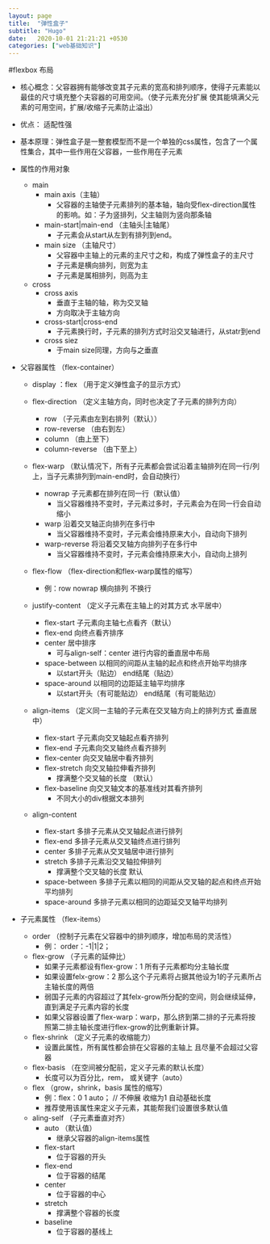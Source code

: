 ```yaml
---
layout: page
title:  "弹性盒子"
subtitle: "Hugo"
date:   2020-10-01 21:21:21 +0530
categories: ["web基础知识"]
---
```


#flexbox 布局

- 核心概念：父容器拥有能够改变其子元素的宽高和排列顺序，使得子元素能以最佳的尺寸填充整个夫容器的可用空间。（使子元素充分扩展 使其能填满父元素的可用空间，扩展/收缩子元素防止溢出）

- 优点：	适配性强
- 基本原理：弹性盒子是一整套模型而不是一个单独的css属性，包含了一个属性集合，其中一些作用在父容器，一些作用在子元素

- 属性的作用对象
	- main
		- main axis（主轴）
			- 父容器的主轴使子元素排列的基本轴，轴向受flex-direction属性的影响。如：子为竖排列，父主轴则为竖向那条轴
		- main-start|main-end （主轴头|主轴尾）
			- 子元素会从start从左到有排列到end。
		- main size （主轴尺寸）
			- 父容器中主轴上的元素的主尺寸之和，构成了弹性盒子的主尺寸
			- 子元素是横向排列，则宽为主
			- 子元素是属相排列，则高为主
	- cross
		- cross axis
			- 垂直于主轴的轴，称为交叉轴
			- 方向取决于主轴方向
		- cross-start|cross-end
			- 子元素换行时，子元素的排列方式时沿交叉轴进行，从statr到end
		- cross siez
			- 于main size同理，方向与之垂直

- 父容器属性 （flex-container）
	- display ：flex （用于定义弹性盒子的显示方式）
	- flex-direction （定义主轴方向，同时也决定了子元素的排列方向）
		- row （子元素由左到右排列（默认））
		- row-reverse	（由右到左）
		- column		（由上至下）
		- column-reverse （由下至上）

	- flex-warp （默认情况下，所有子元素都会尝试沿着主轴排列在同一行/列上，当子元素排列到main-end时，会自动换行）
		- nowrap 子元素都在排列在同一行（默认值）
			- 当父容器维持不变时，子元素过多时，子元素会为在同一行会自动缩小
		- warp   沿着交叉轴正向排列在多行中
			- 当父容器维持不变时，子元素会维持原来大小，自动向下排列
		- warp-reverse 将沿着交叉轴方向排列子在多行中
			- 当父容器维持不变时，子元素会维持原来大小，自动向上排列
	- flex-flow （flex-direction和flex-warp属性的缩写）
		- 例：row nowrap 横向排列 不换行
	- justify-content （定义子元素在主轴上的对其方式 水平居中）
		- flex-start   子元素向主轴七点看齐（默认）
		- flex-end		向终点看齐排序
		- center		居中排序
			- 可与align-self：center 进行内容的垂直居中布局
		- space-between	以相同的间距从主轴的起点和终点开始平均排序	
			- 以start开头（贴边） end结尾（贴边）
		- space-around  以相同的边距延主轴平均排序
			- 以start开头（有可能贴边） end结尾（有可能贴边）
	- align-items （定义同一主轴的子元素在交叉轴方向上的排列方式 垂直居中）
		- flex-start    子元素向交叉轴起点看齐排列
		- flex-end	    子元素向交叉轴终点看齐排列
		- flex-center   向交叉轴居中看齐排列
		- flex-stretch	向交叉轴拉伸看齐排列
			- 撑满整个交叉轴的长度 （默认）
		- flex-baseline 向交叉轴文本的基准线对其看齐排列
			- 不同大小的div根据文本排列
	- align-content
		- flex-start  多排子元素从交叉轴起点进行排列
		- flex-end	  多排子元素从交叉轴终点进行排列
		- center	  多排子元素从交叉轴居中进行排列
		- stretch	  多排子元素沿交叉轴拉伸排列
			- 撑满整个交叉轴的长度 默认
		- space-between 多排子元素以相同的间距从交叉轴的起点和终点开始平均排列
		- space-around 多排子元素以相同的边距延交叉轴平均排列


- 子元素属性 （flex-items）
	- order （控制子元素在父容器中的排列顺序，增加布局的灵活性）
		- 例： order：-1|1|2；
	- flex-grow （子元素的延伸比）
		- 如果子元素都设有flex-grow：1 所有子元素都均分主轴长度
		- 如果设置felx-grow：2 那么这个子元素将占据其他设为1的子元素所占主轴长度的两倍
		- 弱国子元素的内容超过了其felx-grow所分配的空间，则会继续延伸，直到满足子元素内容的长度
		- 如果父容器设置了flex-warp：warp，那么挤到第二排的子元素将按照第二排主轴长度进行flex-grow的比例重新计算。
	- flex-shrink （定义子元素的收缩能力）
		- 设置此属性，所有属性都会排在父容器的主轴上 且尽量不会超过父容器
	- flex-basis （在空间被分配前，定义子元素的默认长度）
		- 长度可以为百分比，rem， 或关键字（auto）
	- flex （grow，shrink，basis 属性的缩写）
		- 例：flex：0 1 auto； // 不伸展 收缩为1 自动基础长度 
		- 推荐使用该属性来定义子元素，其能帮我们设置很多默认值
	- aling-self （子元素垂直对齐）
		- auto （默认值）
			- 继承父容器的align-items属性
		- flex-start 
			- 位于容器的开头
		- flex-end
			- 位于容器的结尾
		- center
			- 位于容器的中心
		- stretch
			- 撑满整个容器的长度
		- baseline
			- 位于容器的基线上